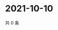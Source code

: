 # 2021-10-10

共 0 条

<!-- BEGIN WEIBO -->
<!-- 最后更新时间 Sun Oct 10 2021 03:00:47 GMT+0800 (China Standard Time) -->

<!-- END WEIBO -->
